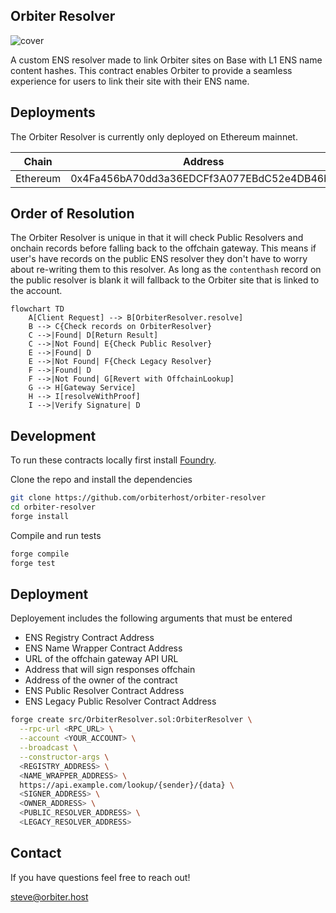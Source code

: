 ## Orbiter Resolver

![cover](https://cdn.orbiter.host/ipfs/bafkreicrzsoctepn56fcjyytsa5uzfuqr76mbfbfrkskjaki55x6anjl54)

A custom ENS resolver made to link Orbiter sites on Base with L1 ENS name content hashes. This contract enables Orbiter to provide a seamless experience for users to link their site with their ENS name.

## Deployments

The Orbiter Resolver is currently only deployed on Ethereum mainnet.

| Chain    | Address                                    |
|----------|--------------------------------------------|
| Ethereum | 0x4Fa456bA70dd3a36EDCFf3A077EBdC52e4DB46b2 |

## Order of Resolution

The Orbiter Resolver is unique in that it will check Public Resolvers and onchain records before falling back to the offchain gateway. This means if user's have records on the public ENS resolver they don't have to worry about re-writing them to this resolver. As long as the `contenthash` record on the public resolver is blank it will fallback to the Orbiter site that is linked to the account.

```mermaid
flowchart TD
    A[Client Request] --> B[OrbiterResolver.resolve]
    B --> C{Check records on OrbiterResolver}
    C -->|Found| D[Return Result]
    C -->|Not Found| E{Check Public Resolver}
    E -->|Found| D
    E -->|Not Found| F{Check Legacy Resolver}
    F -->|Found| D
    F -->|Not Found| G[Revert with OffchainLookup]
    G --> H[Gateway Service]
    H --> I[resolveWithProof]
    I -->|Verify Signature| D
```

## Development

To run these contracts locally first install [Foundry](https://book.getfoundry.sh/getting-started/installation).

Clone the repo and install the dependencies

```bash
git clone https://github.com/orbiterhost/orbiter-resolver
cd orbiter-resolver
forge install
```

Compile and run tests

```bash
forge compile
forge test
```

## Deployment

Deployement includes the following arguments that must be entered

- ENS Registry Contract Address
- ENS Name Wrapper Contract Address
- URL of the offchain gateway API URL
- Address that will sign responses offchain
- Address of the owner of the contract
- ENS Public Resolver Contract Address
- ENS Legacy Public Resolver Contract Address

```bash
forge create src/OrbiterResolver.sol:OrbiterResolver \
  --rpc-url <RPC_URL> \
  --account <YOUR_ACCOUNT> \
  --broadcast \
  --constructor-args \
  <REGISTRY_ADDRESS> \
  <NAME_WRAPPER_ADDRESS> \
  https://api.example.com/lookup/{sender}/{data} \
  <SIGNER_ADDRESS> \
  <OWNER_ADDRESS> \
  <PUBLIC_RESOLVER_ADDRESS> \
  <LEGACY_RESOLVER_ADDRESS>
```

## Contact

If you have questions feel free to reach out!

[steve@orbiter.host](mailto:steve@orbiter.host)
